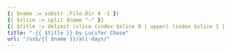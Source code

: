 ```yaml
---
{{ $name := substr .File.Dir 4 -1 }}
{{ $slice := split $name "-" }}
{{ $title := delimit (slice (index $slice 0 | upper) (index $slice 1 | title)) " " }}
title: "-{{ $title }} by Lucifer Chase"
url: "/ssb/{{ $name }}/all-days/"
---
```


